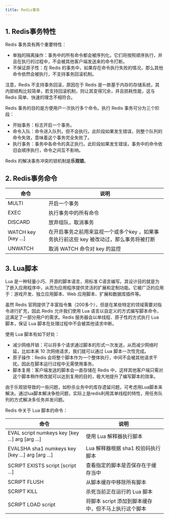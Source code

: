 ```yaml
---
title: Redis事务
---
```


## 1. Redis事务特性

Redis 事务具有两个重要特性：

- 单独的隔离操作：事务中的所有命令都会被序列化，它们将按照顺序执行，并且在执行的过程中，不会被其他客户端发送来的命令打断。
- 不保证原子性：在 Redis 的事务中，如果存在命令执行失败的情况，那么其他命令依然会被执行，不支持事务回滚机制。

注意，Redis 不支持事务回滚，原因在于 Redis 是一款基于内存的存储系统，其内部结构比较简单，若支持回滚机制，则让其变得冗余，并且损耗性能，这与 Redis 简单、快速的理念不相符合。

Redis 事务的目的是方便用户一次执行多个命令。执行 Redis 事务可分为三个阶段：

- 开始事务：标志开启一个事务。
- 命令入队：命令进入队列，但不会执行。此阶段如果发生错误，则整个队列的命令失效，意味着这个事务完全失败了。
- 执行事务：事务中各命令的真正执行。此阶段如果发生错误，事务中的命令依旧会顺序执行，命令之间互不影响。

Redis 的解决事务冲突的锁机制是**乐观锁**。

## 2. Redis事务命令

| 命令                | 说明                                                         |
| ------------------- | ------------------------------------------------------------ |
| MULTI               | 开启一个事务                                                 |
| EXEC                | 执行事务中的所有命令                                         |
| DISCARD             | 放弃组队，取消事务                                           |
| WATCH key [key ...] | 在开启事务之前用来监视一个或多个key ，如果事务执行前这些 key 被改动过，那么事务将被打断 |
| UNWATCH             | 取消 WATCH 命令对 key 的监控                                 |

## 3. Lua脚本

Lua 是一种轻量小巧、开源的脚本语言，用标准 C语言编写。其设计目的就是为了嵌入应用程序中，从而为应用程序提供灵活的扩展和定制功能。它被广泛的应用于：游戏开发、独立应用脚本、Web 应用脚本、扩展和数据库插件等。

虽然 Redis 官网提供了丰富指令集（200多个），但是在某些特定的领域需要对指令进行扩充，因此 Redis 允许我们使用 Lua 语言以自定义的方式编写脚本命令，这满足了一部分用户的需求。Redis 服务器会以单线程、原子性的方式执行 Lua 脚本，保证 Lua 脚本在处理过程中不会被其他请求中断。

使用 Lua 脚本有如下好处：

- 减少网络开销：可以将多个请求通过脚本的形式一次发送，从而减少网络时延，比如本来 10 次网络请求，我们就可以通过 Lua 脚本一次性完成。
- 原子操作：Redis 会将整个脚本作为一个整体执行，中间不会被其他请求干扰。因此在脚本运行过程中无需使用事务。
- 脚本复用：客户端发送的脚本会一直存储在 Redis 中，这样其他客户端只需对这个脚本稍作修改就可以达到复用的目的，极大地提升了编写脚本的效率。

由于乐观锁导致的一些问题，如秒杀业务中的库存遗留问题，可考虑用Lua脚本来解决。通过lua脚本解决争抢问题，实际上是redis利用其单线程的特性，用任务队列的方式解决多任务并发问题。

Redis 中关于 Lua 脚本的命令：

| 命令                                             | 说明                                                 |
| ------------------------------------------------ | ---------------------------------------------------- |
| EVAL script numkeys key [key ...] arg [arg ...]  | 使用 Lua 解释器执行脚本                              |
| EVALSHA sha1 numkeys key [key ...] arg [arg ...] | Lua 解释器根据 sha1 校验码执行脚本                   |
| SCRIPT EXISTS script [script ...]                | 查看指定的脚本是否保存在于缓存当中                   |
| SCRIPT FLUSH                                     | 从脚本缓存中移除所有脚本                             |
| SCRIPT KILL                                      | 杀死当前正在运行的 Lua 脚本                          |
| SCRIPT LOAD script                               | 将脚本 script 添加到脚本缓存中，但不马上执行这个脚本 |